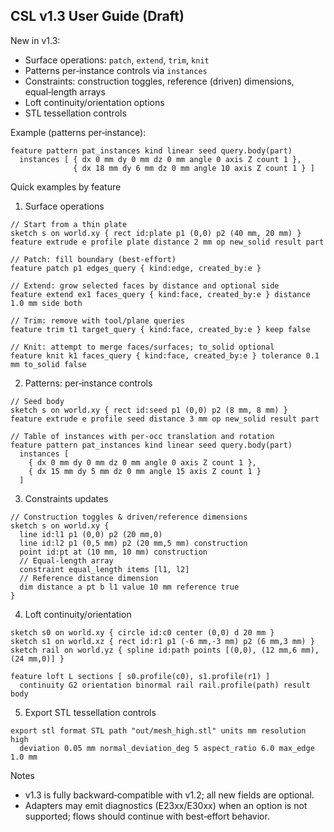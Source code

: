 ## CSL v1.3 User Guide (Draft)

New in v1.3:
- Surface operations: `patch`, `extend`, `trim`, `knit`
- Patterns per‑instance controls via `instances`
- Constraints: construction toggles, reference (driven) dimensions, equal‑length arrays
- Loft continuity/orientation options
- STL tessellation controls

Example (patterns per‑instance):
```
feature pattern pat_instances kind linear seed query.body(part)
  instances [ { dx 0 mm dy 0 mm dz 0 mm angle 0 axis Z count 1 },
              { dx 18 mm dy 6 mm dz 0 mm angle 10 axis Z count 1 } ]
```


Quick examples by feature

1) Surface operations
```
// Start from a thin plate
sketch s on world.xy { rect id:plate p1 (0,0) p2 (40 mm, 20 mm) }
feature extrude e profile plate distance 2 mm op new_solid result part

// Patch: fill boundary (best‑effort)
feature patch p1 edges_query { kind:edge, created_by:e }

// Extend: grow selected faces by distance and optional side
feature extend ex1 faces_query { kind:face, created_by:e } distance 1.0 mm side both

// Trim: remove with tool/plane queries
feature trim t1 target_query { kind:face, created_by:e } keep false

// Knit: attempt to merge faces/surfaces; to_solid optional
feature knit k1 faces_query { kind:face, created_by:e } tolerance 0.1 mm to_solid false
```

2) Patterns: per‑instance controls
```
// Seed body
sketch s on world.xy { rect id:seed p1 (0,0) p2 (8 mm, 8 mm) }
feature extrude e profile seed distance 3 mm op new_solid result part

// Table of instances with per‑occ translation and rotation
feature pattern pat_instances kind linear seed query.body(part)
  instances [
    { dx 0 mm dy 0 mm dz 0 mm angle 0 axis Z count 1 },
    { dx 15 mm dy 5 mm dz 0 mm angle 15 axis Z count 1 }
  ]
```

3) Constraints updates
```
// Construction toggles & driven/reference dimensions
sketch s on world.xy {
  line id:l1 p1 (0,0) p2 (20 mm,0)
  line id:l2 p1 (0,5 mm) p2 (20 mm,5 mm) construction
  point id:pt at (10 mm, 10 mm) construction
  // Equal‑length array
  constraint equal_length items [l1, l2]
  // Reference distance dimension
  dim distance a pt b l1 value 10 mm reference true
}
```

4) Loft continuity/orientation
```
sketch s0 on world.xy { circle id:c0 center (0,0) d 20 mm }
sketch s1 on world.xz { rect id:r1 p1 (-6 mm,-3 mm) p2 (6 mm,3 mm) }
sketch rail on world.yz { spline id:path points [(0,0), (12 mm,6 mm), (24 mm,0)] }

feature loft L sections [ s0.profile(c0), s1.profile(r1) ]
  continuity G2 orientation binormal rail rail.profile(path) result body
```

5) Export STL tessellation controls
```
export stl format STL path "out/mesh_high.stl" units mm resolution high
  deviation 0.05 mm normal_deviation_deg 5 aspect_ratio 6.0 max_edge 1.0 mm
```

Notes
- v1.3 is fully backward‑compatible with v1.2; all new fields are optional.
- Adapters may emit diagnostics (E23xx/E30xx) when an option is not supported; flows should continue with best‑effort behavior.


